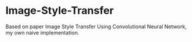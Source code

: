 # Image-Style-Transfer
Based on paper Image Style Transfer Using Convolutional Neural Network, my own naive implementation.
